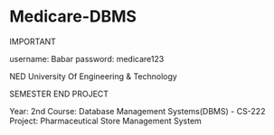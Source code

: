 # Medicare-DBMS

IMPORTANT
  
  username: Babar
  password: medicare123

NED University Of Engineering & Technology

SEMESTER END PROJECT
  
  Year: 2nd
  Course: Database Management Systems(DBMS) - CS-222
  Project: Pharmaceutical Store Management System

